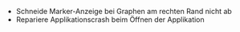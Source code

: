 * Schneide Marker-Anzeige bei Graphen am rechten Rand nicht ab
* Repariere Applikationscrash beim Öffnen der Applikation